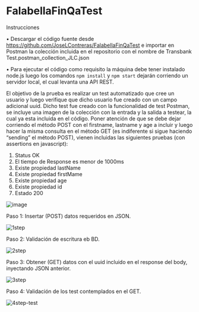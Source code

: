 # FalabellaFinQaTest

Instrucciones

•	Descargar el código fuente desde https://github.com/JoseLContreras/FalabellaFinQaTest e importar en Postman la colección incluida en el repositorio con el nombre
de Transbank Test.postman_collection_JLC.json

•	Para ejecutar el código como requisito la máquina debe tener instalado
node.js luego los comandos `npm install` y `npm start` dejarán corriendo un
servidor local, el cual levanta una API REST.

El objetivo de la prueba es realizar un test automatizado que cree un usuario y luego verifique que dicho usuario fue creado con un campo adicional uuid. Dicho test fue creado con la funcionalidad de test Postman, se incluye una imagen de la colección con la entrada y la salida a testear, la cual ya esta incluida en el código.
Poner atención de que se debe dejar corriendo el método POST con el firstname, lastname y age  a incluir y luego hacer la misma consulta en el método GET (es indiferente si sigue haciendo “sending” el método POST), vienen incluidas las siguientes pruebas (con assertions en javascript):

1.	Status OK
2.	El tiempo de Response es menor de 1000ms
3.	Existe propiedad lastName
4.	Existe propiedad firstMame
5.	Existe propiedad age
6.	Existe propiedad id
7.	Estado 200

![image](https://user-images.githubusercontent.com/39358933/127357504-e4072191-4a0d-4453-9c56-8a873470c325.png)

Paso 1: Insertar (POST) datos requeridos en JSON.

![1step](https://user-images.githubusercontent.com/39358933/127359553-1264578e-027e-4ec8-9d62-3a0a14a7e835.PNG)

Paso 2: Validación de escritura eb BD.

![2step](https://user-images.githubusercontent.com/39358933/127359618-0fc741d5-acdc-4165-845a-e96ce1ef63c8.PNG)

Paso 3: Obtener (GET) datos con el uuid incluido en el response del body, inyectando JSON anterior.

![3step](https://user-images.githubusercontent.com/39358933/127359639-d6f0e441-69c2-47bb-b048-08fb34dc4f85.PNG)

Paso 4: Validación de los test contemplados en el GET.

![4step-test](https://user-images.githubusercontent.com/39358933/127359749-e107ee5a-7375-462d-baf5-144f24c3439d.PNG)


